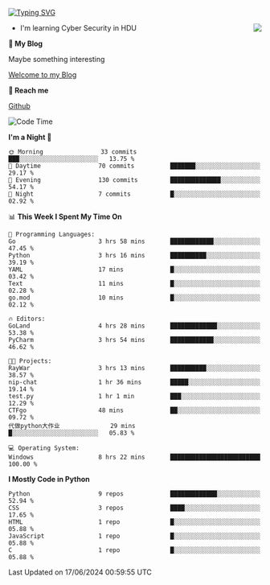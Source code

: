 [![Typing SVG](https://readme-typing-svg.herokuapp.com?font=Fira+Code&pause=1000&random=false&width=450&height=60&lines=Hello+%F0%9F%91%8B%F0%9F%8F%BB;I'm+JBNRZ)](https://git.io/typing-svg)

<a href="#">
  <img align="right" src="https://github-readme-stats.vercel.app/api?username=JBNRZ&show_icons=true&bg_color=15,f2f7fd,E0EAFC" />
</a>

- I'm learning Cyber Security in HDU

 **🌱 My Blog**

Maybe something interesting

[Welcome to my Blog](https://jbnrz.com.cn/)

 **💬 Reach me** 

[Github](https://github.com/JBNRZ)


<!--START_SECTION:waka-->
![Code Time](http://img.shields.io/badge/Code%20Time-538%20hrs%2042%20mins-blue)

**I'm a Night 🦉** 

```text
🌞 Morning                33 commits          ███░░░░░░░░░░░░░░░░░░░░░░   13.75 % 
🌆 Daytime                70 commits          ███████░░░░░░░░░░░░░░░░░░   29.17 % 
🌃 Evening                130 commits         ██████████████░░░░░░░░░░░   54.17 % 
🌙 Night                  7 commits           █░░░░░░░░░░░░░░░░░░░░░░░░   02.92 % 
```


📊 **This Week I Spent My Time On** 

```text
💬 Programming Languages: 
Go                       3 hrs 58 mins       ████████████░░░░░░░░░░░░░   47.45 % 
Python                   3 hrs 16 mins       ██████████░░░░░░░░░░░░░░░   39.19 % 
YAML                     17 mins             █░░░░░░░░░░░░░░░░░░░░░░░░   03.42 % 
Text                     11 mins             █░░░░░░░░░░░░░░░░░░░░░░░░   02.28 % 
go.mod                   10 mins             █░░░░░░░░░░░░░░░░░░░░░░░░   02.12 % 

🔥 Editors: 
GoLand                   4 hrs 28 mins       █████████████░░░░░░░░░░░░   53.38 % 
PyCharm                  3 hrs 54 mins       ████████████░░░░░░░░░░░░░   46.62 % 

🐱‍💻 Projects: 
RayWar                   3 hrs 13 mins       ██████████░░░░░░░░░░░░░░░   38.57 % 
nip-chat                 1 hr 36 mins        █████░░░░░░░░░░░░░░░░░░░░   19.14 % 
test.py                  1 hr 1 min          ███░░░░░░░░░░░░░░░░░░░░░░   12.29 % 
CTFgo                    48 mins             ██░░░░░░░░░░░░░░░░░░░░░░░   09.72 % 
代做python大作业              29 mins             █░░░░░░░░░░░░░░░░░░░░░░░░   05.83 % 

💻 Operating System: 
Windows                  8 hrs 22 mins       █████████████████████████   100.00 % 
```

**I Mostly Code in Python** 

```text
Python                   9 repos             █████████████░░░░░░░░░░░░   52.94 % 
CSS                      3 repos             ████░░░░░░░░░░░░░░░░░░░░░   17.65 % 
HTML                     1 repo              █░░░░░░░░░░░░░░░░░░░░░░░░   05.88 % 
JavaScript               1 repo              █░░░░░░░░░░░░░░░░░░░░░░░░   05.88 % 
C                        1 repo              █░░░░░░░░░░░░░░░░░░░░░░░░   05.88 % 
```




 Last Updated on 17/06/2024 00:59:55 UTC
<!--END_SECTION:waka-->
